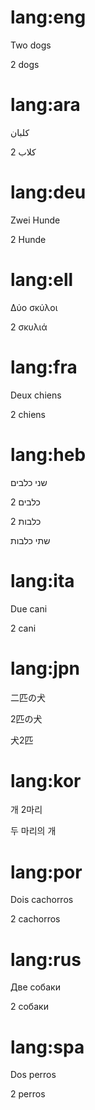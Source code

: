 # lang:eng

Two dogs

2 dogs

# lang:ara

كلبان

2 كلاب

# lang:deu

Zwei Hunde

2 Hunde

# lang:ell

Δύο σκύλοι

2 σκυλιά

# lang:fra

Deux chiens

2 chiens

# lang:heb

שני כלבים

2 כלבים

2 כלבות

שתי כלבות

# lang:ita

Due cani

2 cani

# lang:jpn

二匹の犬

2匹の犬

犬2匹

# lang:kor

개 2마리

두 마리의 개

# lang:por

Dois cachorros

2 cachorros

# lang:rus

Две собаки

2 собаки

# lang:spa

Dos perros

2 perros